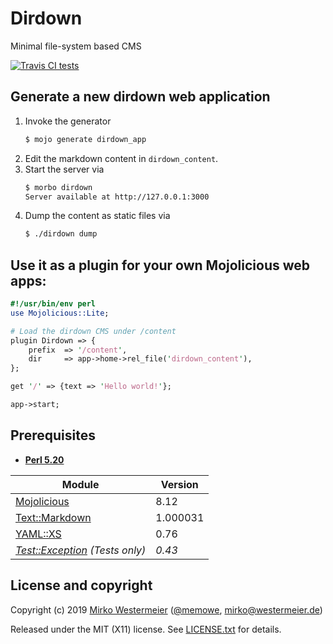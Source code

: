 Dirdown
=======

Minimal file-system based CMS

[![Travis CI tests](https://travis-ci.org/memowe/dirdown.svg?branch=master)](https://travis-ci.org/memowe/dirdown)

## Generate a new dirdown web application

1. Invoke the generator
    ```bash
    $ mojo generate dirdown_app
    ```
2. Edit the markdown content in `dirdown_content`.
3. Start the server via
    ```bash
    $ morbo dirdown
    Server available at http://127.0.0.1:3000
    ```
4. Dump the content as static files via
    ```bash
    $ ./dirdown dump
    ```

## Use it as a plugin for your own Mojolicious web apps:

```perl
#!/usr/bin/env perl
use Mojolicious::Lite;

# Load the dirdown CMS under /content
plugin Dirdown => {
    prefix  => '/content',
    dir     => app->home->rel_file('dirdown_content'),
};

get '/' => {text => 'Hello world!'};

app->start;
```

Prerequisites
-------------

- **[Perl 5.20][perl]**

| Module                                    | Version   |
|-------------------------------------------|-----------|
| [Mojolicious][mojo]                       |  8.12     |
| [Text::Markdown][tmd]                     |  1.000031 |
| [YAML::XS][yml]                           |  0.76     |
| *[Test::Exception][teex] (Tests only)*    | *0.43*    |

[perl]: https://www.perl.org/get.html
[mojo]: https://metacpan.org/pod/Mojolicious
[tmd]: https://metacpan.org/pod/Text::Markdown
[yml]: https://metacpan.org/pod/YAML::XS
[teex]: https://metacpan.org/pod/Test::Exception

License and copyright
---------------------

Copyright (c) 2019 [Mirko Westermeier][mirko] ([\@memowe][mgh], [mirko@westermeier.de][mmail])

Released under the MIT (X11) license. See [LICENSE.txt][mit] for details.

[mirko]: http://mirko.westermeier.de
[mgh]: https://github.com/memowe
[mmail]: mailto:mirko@westermeier.de
[mit]: LICENSE.txt
